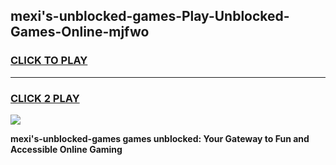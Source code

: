 
## mexi's-unblocked-games-Play-Unblocked-Games-Online-mjfwo
<h3>
<a href="https://premium76.site?title=mexi's-unblocked-games&ref=25A">CLICK TO PLAY</a></h3>
<hr>

<h3>
<a href="https://premium76.site?title=mexi's-unblocked-games&ref=25A">CLICK 2 PLAY</a>
  
</h3>

<a href="https://premium76.site?title=mexi's-unblocked-games&ref=25A"><img src="https://clearcache.store/games.png"></a>


**mexi's-unblocked-games games unblocked: Your Gateway to Fun and Accessible Online Gaming**
